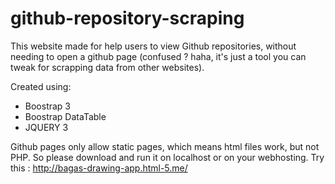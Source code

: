 # github-repository-scraping
This website made for help users to view Github repositories, without needing to open a github page (confused ? haha, it's just a tool you can tweak for scrapping data from other websites).

Created using:
- Boostrap 3
- Boostrap DataTable
- JQUERY 3

Github pages only allow static pages, which means html files work, but not PHP. So please download and run it on localhost or on your webhosting.
Try this : http://bagas-drawing-app.html-5.me/
